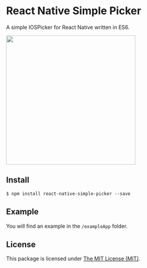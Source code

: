 # React Native Simple Picker

A simple IOSPicker for React Native written in ES6.


[<img src="https://cloud.githubusercontent.com/assets/499192/14314055/79b56344-fbf5-11e5-9813-66a2d2a040c7.gif" width="350">](https://cloud.githubusercontent.com/assets/499192/14314055/79b56344-fbf5-11e5-9813-66a2d2a040c7.gif)

## Install

```
$ npm install react-native-simple-picker --save
```

## Example

You will find an example in the `/exampleApp` folder.

## License

This package is licensed under [The MIT License (MIT)](LICENSE).
